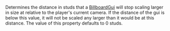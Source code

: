 Determines the distance in studs that a [BillboardGui](https://create.roblox.com/docs/reference/engine/classes/BillboardGui) will stop scaling
larger in size at relative to the player's current camera. If the distance
of the gui is below this value, it will not be scaled any larger than it
would be at this distance. The value of this property defaults to 0 studs.